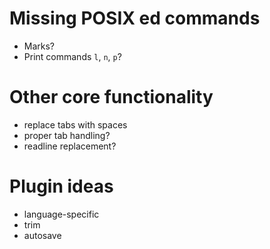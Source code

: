 # Missing POSIX ed commands

- Marks?
- Print commands `l`, `n`, `p`?

# Other core functionality

- replace tabs with spaces
- proper tab handling?
- readline replacement?

# Plugin ideas

- language-specific
- trim
- autosave
